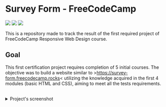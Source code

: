 # Survey Form - FreeCodeCamp

<img src="https://img.shields.io/badge/freecodecamp-27273D?style=for-the-badge&logo=freecodecamp&logoColor=white">
<img src="https://img.shields.io/badge/HTML5-E34F26?style=for-the-badge&logo=html5&logoColor=white"> 
<img src="https://img.shields.io/badge/CSS3-1572B6?style=for-the-badge&logo=css3&logoColor=white">


<br>

This is a repository made to track the result of the first required project of FreeCodeCamp Responsive Web Design course.


## Goal

This first certification project requires completion of 5 initial courses. The objective was to build a website similar to >https://survey-form.freecodecamp.rocks< utilizing the knowledge acquired in the first 4 modules (basic HTML and CSS), aiming to meet all the tests requirements.

<br>

<details>
<summary align="left">Project's screenshot</summary>
<br>

  ![Project's screenshot](images/projects-screenshot.png)

</details>
